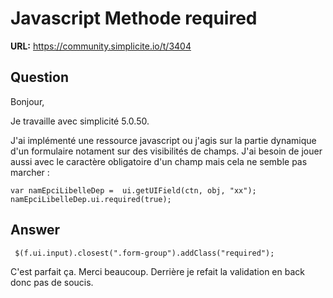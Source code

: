 # Javascript Methode required

**URL:** https://community.simplicite.io/t/3404

## Question
Bonjour,

Je travaille avec simplicité 5.0.50.

J'ai implémenté une ressource javascript ou j'agis sur la partie dynamique d'un formulaire notament sur des visibilités de champs. J'ai besoin de jouer aussi avec le caractère obligatoire d'un champ mais cela ne semble pas marcher :

```
var namEpciLibelleDep =  ui.getUIField(ctn, obj, "xx");
namEpciLibelleDep.ui.required(true);
```

## Answer
```
 $(f.ui.input).closest(".form-group").addClass("required");
```

C'est parfait ça. Merci beaucoup. Derrière je refait la validation en  back donc pas de soucis.
